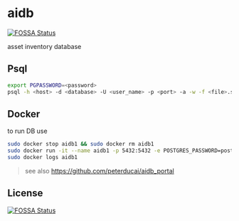 # aidb
[![FOSSA Status](https://app.fossa.io/api/projects/git%2Bgithub.com%2Fpeterducai%2Faidb.svg?type=shield)](https://app.fossa.io/projects/git%2Bgithub.com%2Fpeterducai%2Faidb?ref=badge_shield)

asset inventory database

## Psql

```bash
export PGPASSWORD=<password>
psql -h <host> -d <database> -U <user_name> -p <port> -a -w -f <file>.sql
```

## Docker

to run DB use 

```bash
sudo docker stop aidb1 && sudo docker rm aidb1
sudo docker run -it --name aidb1 -p 5432:5432 -e POSTGRES_PASSWORD=post123. -d peterducai/aidb:latest
sudo docker logs aidb1
```


> see also https://github.com/peterducai/aidb_portal


## License
[![FOSSA Status](https://app.fossa.io/api/projects/git%2Bgithub.com%2Fpeterducai%2Faidb.svg?type=large)](https://app.fossa.io/projects/git%2Bgithub.com%2Fpeterducai%2Faidb?ref=badge_large)